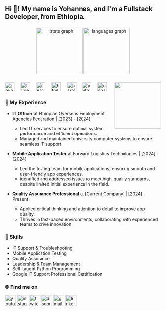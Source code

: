 <h2 align="left">Hi 👋! My name is Yohannes, and I'm a Fullstack Developer, from Ethiopia.</h2>

###

<div align="center">
  <img src="https://github-readme-stats.vercel.app/api?username=sthtsay&hide_title=false&hide_rank=false&show_icons=true&include_all_commits=true&count_private=true&disable_animations=false&theme=dracula&locale=en&hide_border=false" height="150" alt="stats graph" />
  <img src="https://github-readme-stats.vercel.app/api/top-langs?username=sthtsay&locale=en&hide_title=false&layout=compact&card_width=320&langs_count=5&theme=dracula&hide_border=false" height="150" alt="languages graph" />
</div>

###

<img align="right" height="150" src="https://i.imgflip.com/65efzo.gif" />

###

<div align="left">
  <img src="https://cdn.jsdelivr.net/gh/devicons/devicon/icons/javascript/javascript-original.svg" height="30" alt="javascript logo" />
  <img width="12" />
  <img src="https://cdn.jsdelivr.net/gh/devicons/devicon/icons/typescript/typescript-original.svg" height="30" alt="typescript logo" />
  <img width="12" />
  <img src="https://cdn.jsdelivr.net/gh/devicons/devicon/icons/react/react-original.svg" height="30" alt="react logo" />
  <img width="12" />
  <img src="https://cdn.jsdelivr.net/gh/devicons/devicon/icons/html5/html5-original.svg" height="30" alt="html5 logo" />
  <img width="12" />
  <img src="https://cdn.jsdelivr.net/gh/devicons/devicon/icons/css3/css3-original.svg" height="30" alt="css3 logo" />
  <img width="12" />
  <img src="https://cdn.jsdelivr.net/gh/devicons/devicon/icons/python/python-original.svg" height="30" alt="python logo" />
  <img width="12" />
  <img src="https://cdn.jsdelivr.net/gh/devicons/devicon/icons/csharp/csharp-original.svg" height="30" alt="csharp logo" />
</div>

###

<h3 align="left">💼 My Experience</h3>

- **IT Officer** at Ethiopian Overseas Employment Agencies Federation | [2023] - [2024]  
  - Led IT services to ensure optimal system performance and efficient operations.  
  - Managed and maintained university computer systems to ensure seamless IT support.

- **Mobile Application Tester** at Forward Logistics Technologies | [2024] - [2024]  
  - Led the testing team for mobile applications, ensuring smooth and user-friendly app experiences.  
  - Identified and addressed issues to meet high-quality standards, despite limited initial experience in the field.

- **Quality Assurance Professional** at [Current Company] | [2024] - Present  
  - Applied critical thinking and attention to detail to improve app quality.  
  - Thrives in fast-paced environments, collaborating with experienced teams to drive innovation.

###

<h3 align="left">🔧 Skills</h3>

- IT Support & Troubleshooting
- Mobile Application Testing
- Quality Assurance
- Leadership & Team Management
- Self-taught Python Programming
- Google IT Support Professional Certification

###

<h3 align="left">🌐 Find me on</h3>

<div align="left">
  <img src="https://img.shields.io/static/v1?message=Youtube&logo=youtube&label=&color=FF0000&logoColor=white&labelColor=&style=for-the-badge" height="35" alt="youtube logo" />
  <img src="https://img.shields.io/static/v1?message=Instagram&logo=instagram&label=&color=E4405F&logoColor=white&labelColor=&style=for-the-badge" height="35" alt="instagram logo" />
  <img src="https://img.shields.io/static/v1?message=Twitch&logo=twitch&label=&color=9146FF&logoColor=white&labelColor=&style=for-the-badge" height="35" alt="twitch logo" />
  <img src="https://img.shields.io/static/v1?message=Discord&logo=discord&label=&color=7289DA&logoColor=white&labelColor=&style=for-the-badge" height="35" alt="discord logo" />
  <img src="https://img.shields.io/static/v1?message=Gmail&logo=gmail&label=&color=D14836&logoColor=white&labelColor=&style=for-the-badge" height="35" alt="gmail logo" />
  <img src="https://img.shields.io/static/v1?message=LinkedIn&logo=linkedin&label=&color=0077B5&logoColor=white&labelColor=&style=for-the-badge" height="35" alt="linkedin logo" />
</div>

###

<br clear="both">

###
